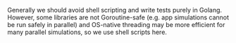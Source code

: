 Generally we should avoid shell scripting and write tests purely in Golang. However, some libraries are not Goroutine-safe (e.g. app simulations cannot be run safely in parallel) and OS-native threading may be more efficient for many parallel simulations, so we use shell scripts here.
